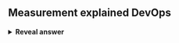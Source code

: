 ## Measurement explained DevOps
<details>
<summary><b>Reveal answer</b></summary>
Metrics and logs are monitored obsessively<br><br>Problems become apparent immediately, and can then be fixed quickly<br><br>Useful for KPIs
</details>
